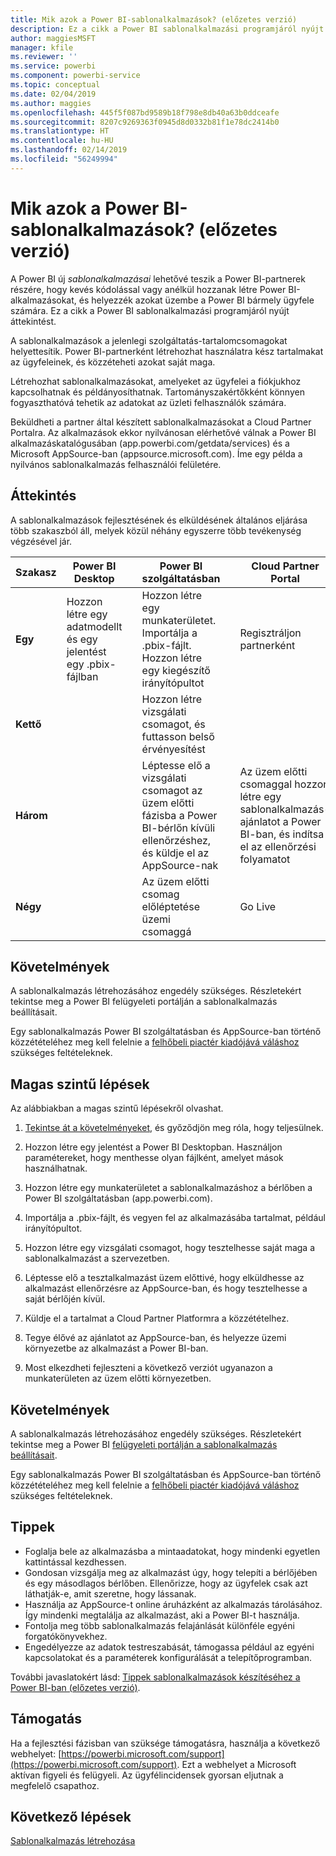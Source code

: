 ```yaml
---
title: Mik azok a Power BI-sablonalkalmazások? (előzetes verzió)
description: Ez a cikk a Power BI sablonalkalmazási programjáról nyújt áttekintést. Ismerje meg, hogyan hozhat létre Power BI-alkalmazásokat kevés kódolással vagy anélkül, és hogyan helyezheti üzembe azokat bármely Power BI-ügyfél részére.
author: maggiesMSFT
manager: kfile
ms.reviewer: ''
ms.service: powerbi
ms.component: powerbi-service
ms.topic: conceptual
ms.date: 02/04/2019
ms.author: maggies
ms.openlocfilehash: 445f5f087bd9589b18f798e8db40a63b0ddceafe
ms.sourcegitcommit: 8207c9269363f0945d8d0332b81f1e78dc2414b0
ms.translationtype: HT
ms.contentlocale: hu-HU
ms.lasthandoff: 02/14/2019
ms.locfileid: "56249994"
---
```

# <a name="what-are-power-bi-template-apps-preview"></a>Mik azok a Power BI-sablonalkalmazások? (előzetes verzió)

A Power BI új *sablonalkalmazásai* lehetővé teszik a Power BI-partnerek részére, hogy kevés kódolással vagy anélkül hozzanak létre Power BI-alkalmazásokat, és helyezzék azokat üzembe a Power BI bármely ügyfele számára.  Ez a cikk a Power BI sablonalkalmazási programjáról nyújt áttekintést.

A sablonalkalmazások a jelenlegi szolgáltatás-tartalomcsomagokat helyettesítik. Power BI-partnerként létrehozhat használatra kész tartalmakat az ügyfeleinek, és közzéteheti azokat saját maga.  

Létrehozhat sablonalkalmazásokat, amelyeket az ügyfelei a fiókjukhoz kapcsolhatnak és példányosíthatnak. Tartományszakértőkként könnyen fogyaszthatóvá tehetik az adatokat az üzleti felhasználók számára.  

Beküldheti a partner által készített sablonalkalmazásokat a Cloud Partner Portalra. Az alkalmazások ekkor nyilvánosan elérhetővé válnak a Power BI alkalmazáskatalógusában (app.powerbi.com/getdata/services) és a Microsoft AppSource-ban (appsource.microsoft.com). Íme egy példa a nyilvános sablonalkalmazás felhasználói felületére.  

## <a name="overview"></a>Áttekintés
A sablonalkalmazások fejlesztésének és elküldésének általános eljárása több szakaszból áll, melyek közül néhány egyszerre több tevékenység végzésével jár.


| Szakasz | Power BI Desktop |  |Power BI szolgáltatásban  |  |Cloud Partner Portal  |
|---|--------|--|---------|---------|---------|
| **Egy** | Hozzon létre egy adatmodellt és egy jelentést egy .pbix-fájlban |  | Hozzon létre egy munkaterületet. Importálja a .pbix-fájlt. Hozzon létre egy kiegészítő irányítópultot  |  | Regisztráljon partnerként |
| **Kettő** |  |  | Hozzon létre vizsgálati csomagot, és futtasson belső érvényesítést        |  | |
| **Három** | |  | Léptesse elő a vizsgálati csomagot az üzem előtti fázisba a Power BI-bérlőn kívüli ellenőrzéshez, és küldje el az AppSource-nak  |  | Az üzem előtti csomaggal hozzon létre egy sablonalkalmazás-ajánlatot a Power BI-ban, és indítsa el az ellenőrzési folyamatot |
| **Négy** | |  | Az üzem előtti csomag előléptetése üzemi csomaggá |  | Go Live |

## <a name="requirements"></a>Követelmények

A sablonalkalmazás létrehozásához engedély szükséges. Részletekért tekintse meg a Power BI felügyeleti portálján a sablonalkalmazás beállításait. 

Egy sablonalkalmazás Power BI szolgáltatásban és AppSource-ban történő közzétételéhez meg kell felelnie a [felhőbeli piactér kiadójává váláshoz](https://docs.microsoft.com/azure/marketplace/become-publisher) szükséges feltételeknek.
 
## <a name="high-level-steps"></a>Magas szintű lépések

Az alábbiakban a magas szintű lépésekről olvashat. 

1. [Tekintse át a követelményeket](#requirements), és győződjön meg róla, hogy teljesülnek. 

1. Hozzon létre egy jelentést a Power BI Desktopban. Használjon paramétereket, hogy menthesse olyan fájlként, amelyet mások használhatnak. 

1. Hozzon létre egy munkaterületet a sablonalkalmazáshoz a bérlőben a Power BI szolgáltatásban (app.powerbi.com). 

1. Importálja a .pbix-fájlt, és vegyen fel az alkalmazásába tartalmat, például irányítópultot. 

1. Hozzon létre egy vizsgálati csomagot, hogy tesztelhesse saját maga a sablonalkalmazást a szervezetben. 

1. Léptesse elő a tesztalkalmazást üzem előttivé, hogy elküldhesse az alkalmazást ellenőrzésre az AppSource-ban, és hogy tesztelhesse a saját bérlőjén kívül. 

1. Küldje el a tartalmat a Cloud Partner Platformra a közzétételhez. 

1. Tegye élővé az ajánlatot az AppSource-ban, és helyezze üzemi környezetbe az alkalmazást a Power BI-ban.
2. Most elkezdheti fejleszteni a következő verziót ugyanazon a munkaterületen az üzem előtti környezetben. 

## <a name="requirements"></a>Követelmények

A sablonalkalmazás létrehozásához engedély szükséges. Részletekért tekintse meg a Power BI [felügyeleti portálján a sablonalkalmazás beállításait](service-admin-portal.md#template-apps-settings-preview). 

Egy sablonalkalmazás Power BI szolgáltatásban és AppSource-ban történő közzétételéhez meg kell felelnie a [felhőbeli piactér kiadójává váláshoz](https://docs.microsoft.com/azure/marketplace/become-publisher) szükséges feltételeknek.

## <a name="tips"></a>Tippek 

- Foglalja bele az alkalmazásba a mintaadatokat, hogy mindenki egyetlen kattintással kezdhessen. 
- Gondosan vizsgálja meg az alkalmazást úgy, hogy telepíti a bérlőjében és egy másodlagos bérlőben. Ellenőrizze, hogy az ügyfelek csak azt láthatják-e, amit szeretne, hogy lássanak. 
- Használja az AppSource-t online áruházként az alkalmazás tárolásához. Így mindenki megtalálja az alkalmazást, aki a Power BI-t használja. 
- Fontolja meg több sablonalkalmazás felajánlását különféle egyéni forgatókönyvekhez. 
- Engedélyezze az adatok testreszabását, támogassa például az egyéni kapcsolatokat és a paraméterek konfigurálását a telepítőprogramban.

További javaslatokért lásd: [Tippek sablonalkalmazások készítéséhez a Power BI-ban (előzetes verzió)](service-template-apps-tips.md).

## <a name="support"></a>Támogatás
Ha a fejlesztési fázisban van szüksége támogatásra, használja a következő webhelyet: [https://powerbi.microsoft.com/support](https://powerbi.microsoft.com/support). Ezt a webhelyet a Microsoft aktívan figyeli és felügyeli. Az ügyfélincidensek gyorsan eljutnak a megfelelő csapathoz.

## <a name="next-steps"></a>Következő lépések

[Sablonalkalmazás létrehozása](service-template-apps-create.md)